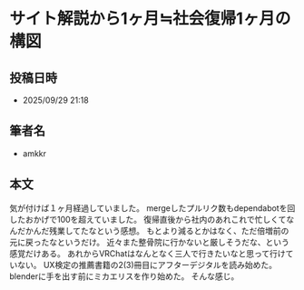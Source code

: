# サイト解説から1ヶ月≒社会復帰1ヶ月の構図

## 投稿日時
- 2025/09/29 21:18

## 筆者名
- amkkr

## 本文

気が付けば１ヶ月経過していました。
mergeしたプルリク数もdependabotを回したおかげで100を超えていました。
復帰直後から社内のあれこれで忙しくてなんだかんだ残業してたなという感想。
もとより減るとかはなく、ただ倍増前の元に戻ったなというだけ。
近々また整骨院に行かないと厳しそうだな、という感覚だけある。
あれからVRChatはなんとなく三人で行きたいなと思って行けていない。
UX検定の推薦書籍の2(3)冊目にアフターデジタルを読み始めた。
blenderに手を出す前にミカエリスを作り始めた。
そんな感じ。

